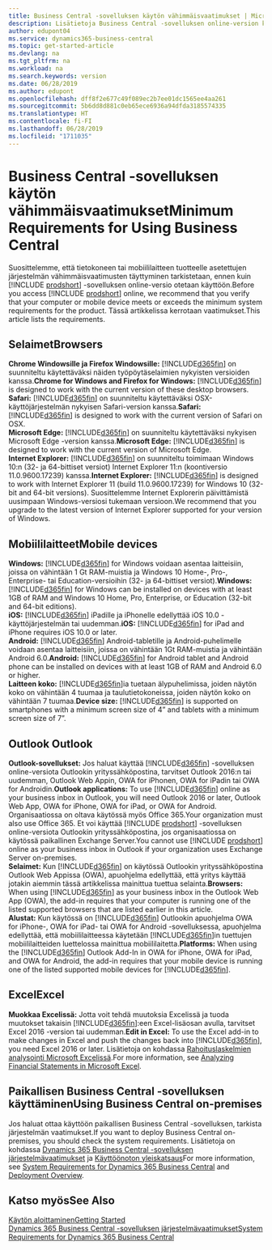 ```yaml
---
title: Business Central -sovelluksen käytön vähimmäisvaatimukset | Microsoft Docs
description: Lisätietoja Business Central -sovelluksen online-version käyttämisen vähimmäis- ja versiovaatimuksista.
author: edupont04
ms.service: dynamics365-business-central
ms.topic: get-started-article
ms.devlang: na
ms.tgt_pltfrm: na
ms.workload: na
ms.search.keywords: version
ms.date: 06/28/2019
ms.author: edupont
ms.openlocfilehash: dff8f2e677c49f089ec2b7ee01dc1565ee4aa261
ms.sourcegitcommit: 5b6dd8d881c0eb65ece6936a94dfda3185574335
ms.translationtype: HT
ms.contentlocale: fi-FI
ms.lasthandoff: 06/28/2019
ms.locfileid: "1711035"
---
```

# <a name="minimum-requirements-for-using-business-central"></a><span data-ttu-id="04258-103">Business Central -sovelluksen käytön vähimmäisvaatimukset</span><span class="sxs-lookup"><span data-stu-id="04258-103">Minimum Requirements for Using Business Central</span></span>
<span data-ttu-id="04258-104">Suosittelemme, että tietokoneen tai mobiililaitteen tuotteelle asetettujen järjestelmän vähimmäisvaatimusten täyttyminen tarkistetaan, ennen kuin [!INCLUDE [prodshort](includes/prodshort.md)] -sovelluksen online-versio otetaan käyttöön.</span><span class="sxs-lookup"><span data-stu-id="04258-104">Before you access [!INCLUDE [prodshort](includes/prodshort.md)] online, we recommend that you verify that your computer or mobile device meets or exceeds the minimum system requirements for the product.</span></span> <span data-ttu-id="04258-105">Tässä artikkelissa kerrotaan vaatimukset.</span><span class="sxs-lookup"><span data-stu-id="04258-105">This article lists the requirements.</span></span>  

## <a name="browsers"></a><span data-ttu-id="04258-106">Selaimet</span><span class="sxs-lookup"><span data-stu-id="04258-106">Browsers</span></span>
<span data-ttu-id="04258-107">**Chrome Windowsille ja Firefox Windowsille:** [!INCLUDE[d365fin](includes/d365fin_md.md)] on suunniteltu käytettäväksi näiden työpöytäselaimien nykyisten versioiden kanssa.</span><span class="sxs-lookup"><span data-stu-id="04258-107">**Chrome for Windows and Firefox for Windows:** [!INCLUDE[d365fin](includes/d365fin_md.md)] is designed to work with the current version of these desktop browsers.</span></span>  
<span data-ttu-id="04258-108">**Safari:** [!INCLUDE[d365fin](includes/d365fin_md.md)] on suunniteltu käytettäväksi OSX-käyttöjärjestelmän nykyisen Safari-version kanssa.</span><span class="sxs-lookup"><span data-stu-id="04258-108">**Safari:** [!INCLUDE[d365fin](includes/d365fin_md.md)] is designed to work with the current version of Safari on OSX.</span></span>  
<span data-ttu-id="04258-109">**Microsoft Edge:** [!INCLUDE[d365fin](includes/d365fin_md.md)] on suunniteltu käytettäväksi nykyisen Microsoft Edge -version kanssa.</span><span class="sxs-lookup"><span data-stu-id="04258-109">**Microsoft Edge:** [!INCLUDE[d365fin](includes/d365fin_md.md)] is designed to work with the current version of Microsoft Edge.</span></span>  
<span data-ttu-id="04258-110">**Internet Explorer:** [!INCLUDE[d365fin](includes/d365fin_md.md)] on suunniteltu toimimaan Windows 10:n (32- ja 64-bittiset versiot) Internet Explorer 11:n (koontiversio 11.0.9600.17239) kanssa.</span><span class="sxs-lookup"><span data-stu-id="04258-110">**Internet Explorer:** [!INCLUDE[d365fin](includes/d365fin_md.md)] is designed to work with Internet Explorer 11 (build 11.0.9600.17239) for Windows 10 (32-bit and 64-bit versions).</span></span> <span data-ttu-id="04258-111">Suosittelemme Internet Explorerin päivittämistä uusimpaan Windows-versiosi tukemaan versioon.</span><span class="sxs-lookup"><span data-stu-id="04258-111">We recommend that you upgrade to the latest version of Internet Explorer supported for your version of Windows.</span></span>  

## <a name="mobile-devices"></a><span data-ttu-id="04258-112">Mobiililaitteet</span><span class="sxs-lookup"><span data-stu-id="04258-112">Mobile devices</span></span>
<span data-ttu-id="04258-113">**Windows:** [!INCLUDE[d365fin](includes/d365fin_md.md)] for Windows voidaan asentaa laitteisiin, joissa on vähintään 1 Gt RAM-muistia ja Windows 10 Home-, Pro-, Enterprise- tai Education-versioihin (32- ja 64-bittiset versiot).</span><span class="sxs-lookup"><span data-stu-id="04258-113">**Windows:** [!INCLUDE[d365fin](includes/d365fin_md.md)] for Windows can be installed on devices with at least 1GB of RAM and Windows 10 Home, Pro, Enterprise, or Education (32-bit and 64-bit editions).</span></span>  
<span data-ttu-id="04258-114">**iOS:** [!INCLUDE[d365fin](includes/d365fin_md.md)] iPadille ja iPhonelle edellyttää iOS 10.0 -käyttöjärjestelmän tai uudemman.</span><span class="sxs-lookup"><span data-stu-id="04258-114">**iOS:** [!INCLUDE[d365fin](includes/d365fin_md.md)] for iPad and iPhone requires iOS 10.0 or later.</span></span>  
<span data-ttu-id="04258-115">**Android:** [!INCLUDE[d365fin](includes/d365fin_md.md)] Android-tabletille ja Android-puhelimelle voidaan asentaa laitteisiin, joissa on vähintään 1Gt RAM-muistia ja vähintään Android 6.0.</span><span class="sxs-lookup"><span data-stu-id="04258-115">**Android:** [!INCLUDE[d365fin](includes/d365fin_md.md)] for Android tablet and Android phone can be installed on devices with at least 1GB of RAM and Android 6.0 or higher.</span></span>  
<span data-ttu-id="04258-116">**Laitteen koko:** [!INCLUDE[d365fin](includes/d365fin_md.md)]ia tuetaan älypuhelimissa, joiden näytön koko on vähintään 4 tuumaa ja taulutietokoneissa, joiden näytön koko on vähintään 7 tuumaa.</span><span class="sxs-lookup"><span data-stu-id="04258-116">**Device size:** [!INCLUDE[d365fin](includes/d365fin_md.md)] is supported on smartphones with a minimum screen size of 4” and tablets with a minimum screen size of 7”.</span></span>  

## <a name="outlook"></a><span data-ttu-id="04258-117">Outlook </span><span class="sxs-lookup"><span data-stu-id="04258-117">Outlook</span></span>
<span data-ttu-id="04258-118">**Outlook-sovellukset:** Jos haluat käyttää [!INCLUDE[d365fin](includes/d365fin_md.md)] -sovelluksen online-versiota Outlookin yrityssähköpostina, tarvitset Outlook 2016:n tai uudemman, Outlook Web Appin, OWA for iPhonen, OWA for iPadin tai OWA for Androidin.</span><span class="sxs-lookup"><span data-stu-id="04258-118">**Outlook applications:** To use [!INCLUDE[d365fin](includes/d365fin_md.md)] online as your business inbox in Outlook, you will need Outlook 2016 or later, Outlook Web App, OWA for iPhone, OWA for iPad, or OWA for Android.</span></span> <span data-ttu-id="04258-119">Organisaatiossa on oltava käytössä myös Office 365.</span><span class="sxs-lookup"><span data-stu-id="04258-119">Your organization must also use Office 365.</span></span> <span data-ttu-id="04258-120">Et voi käyttää [!INCLUDE [prodshort](includes/prodshort.md)] -sovelluksen online-versiota Outlookin yrityssähköpostina, jos organisaatiossa on käytössä paikallinen Exchange Server.</span><span class="sxs-lookup"><span data-stu-id="04258-120">You cannot use [!INCLUDE [prodshort](includes/prodshort.md)] online as your business inbox in Outlook if your organization uses Exchange Server on-premises.</span></span>  
<span data-ttu-id="04258-121">**Selaimet:** Kun [!INCLUDE[d365fin](includes/d365fin_md.md)] on käytössä Outlookin yrityssähköpostina Outlook Web Appissa (OWA), apuohjelma edellyttää, että yritys käyttää jotakin aiemmin tässä artikkelissa mainittua tuettua selainta.</span><span class="sxs-lookup"><span data-stu-id="04258-121">**Browsers:** When using [!INCLUDE[d365fin](includes/d365fin_md.md)] as your business inbox in the Outlook Web App (OWA), the add-in requires that your computer is running one of the listed supported browsers that are listed earlier in this article.</span></span>  
<span data-ttu-id="04258-122">**Alustat:** Kun käytössä on [!INCLUDE[d365fin](includes/d365fin_md.md)] Outlookin apuohjelma OWA for iPhone-, OWA for iPad- tai OWA for Android -sovelluksessa, apuohjelma edellyttää, että mobiililaitteessa käytetään [!INCLUDE[d365fin](includes/d365fin_md.md)]in tuettujen mobiililaitteiden luettelossa mainittua mobiililaitetta.</span><span class="sxs-lookup"><span data-stu-id="04258-122">**Platforms:** When using the [!INCLUDE[d365fin](includes/d365fin_md.md)] Outlook Add-In in OWA for iPhone, OWA for iPad, and OWA for Android, the add-in requires that your mobile device is running one of the listed supported mobile devices for [!INCLUDE[d365fin](includes/d365fin_md.md)].</span></span>  

## <a name="excel"></a><span data-ttu-id="04258-123">Excel</span><span class="sxs-lookup"><span data-stu-id="04258-123">Excel</span></span>
<span data-ttu-id="04258-124">**Muokkaa Excelissä:** Jotta voit tehdä muutoksia Excelissä ja tuoda muutokset takaisin [!INCLUDE[d365fin](includes/d365fin_md.md)]:een Excel-lisäosan avulla, tarvitset Excel 2016 -version tai uudemman.</span><span class="sxs-lookup"><span data-stu-id="04258-124">**Edit in Excel:** To use the Excel add-in to make changes in Excel and push the changes back into [!INCLUDE[d365fin](includes/d365fin_md.md)], you need Excel 2016 or later.</span></span> <span data-ttu-id="04258-125">Lisätietoja on kohdassa [Rahoituslaskelmien analysointi Microsoft Excelissä](finance-analyze-excel.md).</span><span class="sxs-lookup"><span data-stu-id="04258-125">For more information, see [Analyzing Financial Statements in Microsoft Excel](finance-analyze-excel.md).</span></span>  

## <a name="using-business-central-on-premises"></a><span data-ttu-id="04258-126">Paikallisen Business Central -sovelluksen käyttäminen</span><span class="sxs-lookup"><span data-stu-id="04258-126">Using Business Central on-premises</span></span>

<span data-ttu-id="04258-127">Jos haluat ottaa käyttöön paikallisen Business Central -sovelluksen, tarkista järjestelmän vaatimukset.</span><span class="sxs-lookup"><span data-stu-id="04258-127">If you want to deploy Business Central on-premises, you should check the system requirements.</span></span> <span data-ttu-id="04258-128">Lisätietoja on kohdassa [Dynamics 365 Business Central -sovelluksen järjestelmävaatimukset](/dynamics365/business-central/dev-itpro/deployment/system-requirement-business-central) ja [Käyttöönoton yleiskatsaus](/dynamics365/business-central/dev-itpro/deployment/deployment)</span><span class="sxs-lookup"><span data-stu-id="04258-128">For more information, see [System Requirements for Dynamics 365 Business Central](/dynamics365/business-central/dev-itpro/deployment/system-requirement-business-central) and [Deployment Overview](/dynamics365/business-central/dev-itpro/deployment/deployment).</span></span>  

## <a name="see-also"></a><span data-ttu-id="04258-129">Katso myös</span><span class="sxs-lookup"><span data-stu-id="04258-129">See Also</span></span>
[<span data-ttu-id="04258-130">Käytön aloittaminen</span><span class="sxs-lookup"><span data-stu-id="04258-130">Getting Started</span></span>](product-get-started.md)  
[<span data-ttu-id="04258-131">Dynamics 365 Business Central -sovelluksen järjestelmävaatimukset</span><span class="sxs-lookup"><span data-stu-id="04258-131">System Requirements for Dynamics 365 Business Central</span></span>](/dynamics365/business-central/dev-itpro/deployment/system-requirement-business-central)  
